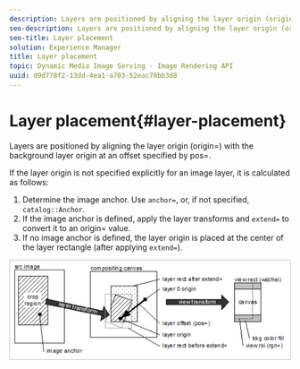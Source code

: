 ```yaml
---
description: Layers are positioned by aligning the layer origin (origin=) with the background layer origin at an offset specified by pos=.
seo-description: Layers are positioned by aligning the layer origin (origin=) with the background layer origin at an offset specified by pos=.
seo-title: Layer placement
solution: Experience Manager
title: Layer placement
topic: Dynamic Media Image Serving - Image Rendering API
uuid: d9d778f2-13dd-4ea1-a703-52eac70bb3d8
---
```


# Layer placement{#layer-placement}

Layers are positioned by aligning the layer origin (origin=) with the background layer origin at an offset specified by pos=.

 If the layer origin is not specified explicitly for an image layer, it is calculated as follows:

1. Determine the image anchor. Use `anchor=`, or, if not specified, `catalog::Anchor`. 
1. If the image anchor is defined, apply the layer transforms and `extend=` to convert it to an origin= value. 
1. If no image anchor is defined, the layer origin is placed at the center of the layer rectangle (after applying `extend=`).

![](assets/layerplacement.png)

